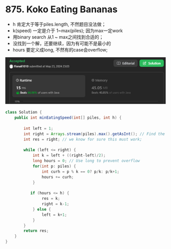 # 875. Koko Eating Bananas

- h 肯定大于等于piles.length, 不然题目没法做；
- k(speed) 一定是介于 1~max(piles); 因为max一定work
- 用binary search 从1 ~ max之间找到合适的；
- 没找到一个解，还要继续，因为有可能不是最小的
- hours 要定义成long, 不然有的case会overflow;

![alt text](image-3.png)

```java
class Solution {
    public int minEatingSpeed(int[] piles, int h) {
        
        int left = 1;
        int right = Arrays.stream(piles).max().getAsInt(); // Find the max value in piles
        int res = right; // we know for sure this must work;

        while (left <= right) {
            int k = left + ((right-left)/2);
            long hours = 0; // Use long to prevent overflow
            for(int p: piles) {
                int curh = p % k == 0? p/k: p/k+1;
                hours += curh; 
            }

           if (hours <= h) {
                res = k;
                right = k-1;
            } else {
                left = k+1;
            }
        }
        return res;
    }
}

```